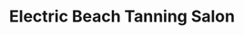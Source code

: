 ---
title: "Electric Beach Tanning Salon"
url: /denison/electric-beach-tanning-salon/
shop: beauty
---